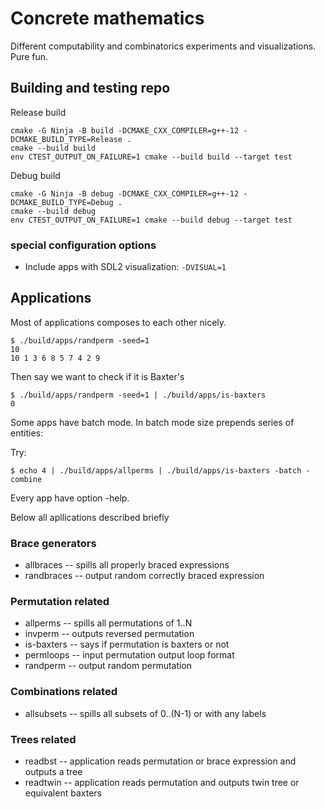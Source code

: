 # Concrete mathematics

Different computability and combinatorics experiments and visualizations. Pure fun.

## Building and testing repo

Release build

```
cmake -G Ninja -B build -DCMAKE_CXX_COMPILER=g++-12 -DCMAKE_BUILD_TYPE=Release .
cmake --build build
env CTEST_OUTPUT_ON_FAILURE=1 cmake --build build --target test
```

Debug build

```
cmake -G Ninja -B debug -DCMAKE_CXX_COMPILER=g++-12 -DCMAKE_BUILD_TYPE=Debug .
cmake --build debug
env CTEST_OUTPUT_ON_FAILURE=1 cmake --build debug --target test
```

### special configuration options

- Include apps with SDL2 visualization: `-DVISUAL=1`

## Applications

Most of applications composes to each other nicely.

```
$ ./build/apps/randperm -seed=1
10
10 1 3 6 8 5 7 4 2 9
```

Then say we want to check if it is Baxter's

```
$ ./build/apps/randperm -seed=1 | ./build/apps/is-baxters
0
```

Some apps have batch mode. In batch mode size prepends series of entities:

Try:

```
$ echo 4 | ./build/apps/allperms | ./build/apps/is-baxters -batch -combine
```

Every app have option -help.

Below all apllications described briefly

### Brace generators
- allbraces -- spills all properly braced expressions
- randbraces -- output random correctly braced expression

### Permutation related
- allperms -- spills all permutations of 1..N
- invperm -- outputs reversed permutation
- is-baxters -- says if permutation is baxters or not
- permloops -- input permutation output loop format
- randperm -- output random permutation

### Combinations related
- allsubsets -- spills all subsets of 0..(N-1) or with any labels

### Trees related
- readbst -- application reads permutation or brace expression and outputs a tree
- readtwin -- application reads permutation and outputs twin tree or equivalent baxters
